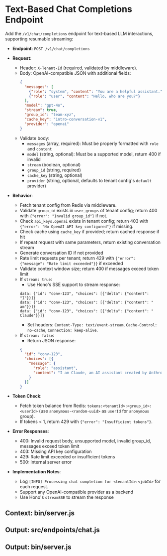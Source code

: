 # Text-Based Chat Completions Endpoint

Add the `/v1/chat/completions` endpoint for text-based LLM interactions, supporting resumable streaming:

- **Endpoint**: `POST /v1/chat/completions`
- **Request**:
  - Header: `X-Tenant-Id` (required, validated by middleware).
  - Body: OpenAI-compatible JSON with additional fields:
    ```json
    {
      "messages": [
        {"role": "system", "content": "You are a helpful assistant."},
        {"role": "user", "content": "Hello, who are you?"}
      ],
      "model": "gpt-4o",
      "stream": true,
      "group_id": "team-xyz",
      "cache_key": "intro-conversation-v1",
      "provider": "openai"
    }
    ```
  - Validate body:
    - `messages` (array, required): Must be properly formatted with `role` and `content`
    - `model` (string, optional): Must be a supported model, return 400 if invalid
    - `stream` (boolean, optional)
    - `group_id` (string, required)
    - `cache_key` (string, optional)
    - `provider` (string, optional, defaults to tenant config's `default` provider)

- **Behavior**:
  - Fetch tenant config from Redis via middleware.
  - Validate `group_id` exists in `user_groups` of tenant config; return 400 with `{"error": "Invalid group_id"}` if not.
  - Check `api_keys.openai` exists in tenant config; return 403 with `{"error": "No OpenAI API key configured"}` if missing.
  - Check cache using `cache_key` if provided; return cached response if hit
  - If repeat request with same parameters, return existing conversation stream
  - Generate conversation ID if not provided
  - Rate limit requests per tenant; return 429 with `{"error": {"message": "Rate limit exceeded"}}` if exceeded
  - Validate context window size; return 400 if messages exceed token limit
  - If `stream: true`:
    - Use Hono's SSE support to stream response:
    ```
    data: {"id": "conv-123", "choices": [{"delta": {"content": "I"}}]}
    data: {"id": "conv-123", "choices": [{"delta": {"content": " am"}}]}
    data: {"id": "conv-123", "choices": [{"delta": {"content": " Claude"}}]}
    ```
    - Set headers: `Content-Type: text/event-stream`, `Cache-Control: no-cache`, `Connection: keep-alive`.
  - If `stream: false`:
    - Return JSON response:
    ```json
    {
      "id": "conv-123",
      "choices": [{
        "message": {
          "role": "assistant",
          "content": "I am Claude, an AI assistant created by Anthropic to be helpful, harmless, and honest."
        }
      }]
    }
    ```

- **Token Check**:
  - Fetch token balance from Redis: `tokens:<tenantId>:<group_id>:<userId>` (use `anonymous-<random-uuid>` as `userId` for `anonymous` group).
  - If tokens < 1, return 429 with `{"error": "Insufficient tokens"}`.

- **Error Responses**:
  - 400: Invalid request body, unsupported model, invalid group_id, messages exceed token limit
  - 403: Missing API key configuration
  - 429: Rate limit exceeded or insufficient tokens
  - 500: Internal server error

- **Implementation Notes**:
  - Log `[INFO] Processing chat completion for <tenantId>:<jobId>` for each request.
  - Support any OpenAI-compatible provider as a backend
  - Use Hono's `streamSSE` to stream the response

## Context: bin/server.js
## Output: src/endpoints/chat.js
## Output: bin/server.js
